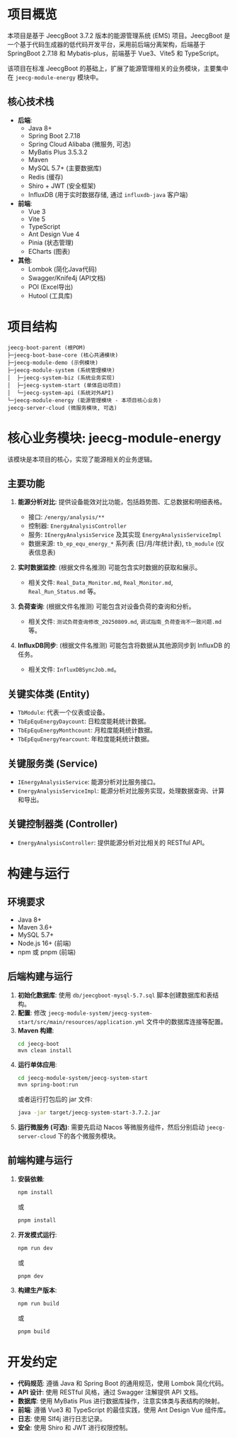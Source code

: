 # 项目概览

本项目是基于 JeecgBoot 3.7.2 版本的能源管理系统 (EMS) 项目。JeecgBoot 是一个基于代码生成器的低代码开发平台，采用前后端分离架构，后端基于 SpringBoot 2.7.18 和 Mybatis-plus，前端基于 Vue3、Vite5 和 TypeScript。

该项目在标准 JeecgBoot 的基础上，扩展了能源管理相关的业务模块，主要集中在 `jeecg-module-energy` 模块中。

## 核心技术栈

- **后端**:
  - Java 8+
  - Spring Boot 2.7.18
  - Spring Cloud Alibaba (微服务, 可选)
  - MyBatis Plus 3.5.3.2
  - Maven
  - MySQL 5.7+ (主要数据库)
  - Redis (缓存)
  - Shiro + JWT (安全框架)
  - InfluxDB (用于实时数据存储, 通过 `influxdb-java` 客户端)
- **前端**:
  - Vue 3
  - Vite 5
  - TypeScript
  - Ant Design Vue 4
  - Pinia (状态管理)
  - ECharts (图表)
- **其他**:
  - Lombok (简化Java代码)
  - Swagger/Knife4j (API文档)
  - POI (Excel导出)
  - Hutool (工具库)

# 项目结构

```
jeecg-boot-parent (根POM)
├─jeecg-boot-base-core (核心共通模块)
├─jeecg-module-demo (示例模块)
├─jeecg-module-system (系统管理模块)
│  ├─jeecg-system-biz (系统业务实现)
│  ├─jeecg-system-start (单体启动项目)
│  └─jeecg-system-api (系统对外API)
└─jeecg-module-energy (能源管理模块 - 本项目核心业务)
jeecg-server-cloud (微服务模块, 可选)
```

# 核心业务模块: jeecg-module-energy

该模块是本项目的核心，实现了能源相关的业务逻辑。

## 主要功能

1.  **能源分析对比**: 提供设备能效对比功能，包括趋势图、汇总数据和明细表格。
    -   接口: `/energy/analysis/**`
    -   控制器: `EnergyAnalysisController`
    -   服务: `IEnergyAnalysisService` 及其实现 `EnergyAnalysisServiceImpl`
    -   数据来源: `tb_ep_equ_energy_*` 系列表 (日/月/年统计表), `tb_module` (仪表信息表)

2.  **实时数据监控**: (根据文件名推测) 可能包含实时数据的获取和展示。
    -   相关文件: `Real_Data_Monitor.md`, `Real_Monitor.md`, `Real_Run_Status.md` 等。

3.  **负荷查询**: (根据文件名推测) 可能包含对设备负荷的查询和分析。
    -   相关文件: `测试负荷查询修改_20250809.md`, `调试指南_负荷查询不一致问题.md` 等。

4.  **InfluxDB同步**: (根据文件名推测) 可能包含将数据从其他源同步到 InfluxDB 的任务。
    -   相关文件: `InfluxDBSyncJob.md`。

## 关键实体类 (Entity)

-   `TbModule`: 代表一个仪表或设备。
-   `TbEpEquEnergyDaycount`: 日粒度能耗统计数据。
-   `TbEpEquEnergyMonthcount`: 月粒度能耗统计数据。
-   `TbEpEquEnergyYearcount`: 年粒度能耗统计数据。

## 关键服务类 (Service)

-   `IEnergyAnalysisService`: 能源分析对比服务接口。
-   `EnergyAnalysisServiceImpl`: 能源分析对比服务实现，处理数据查询、计算和导出。

## 关键控制器类 (Controller)

-   `EnergyAnalysisController`: 提供能源分析对比相关的 RESTful API。

# 构建与运行

## 环境要求

-   Java 8+
-   Maven 3.6+
-   MySQL 5.7+
-   Node.js 16+ (前端)
-   npm 或 pnpm (前端)

## 后端构建与运行

1.  **初始化数据库**: 使用 `db/jeecgboot-mysql-5.7.sql` 脚本创建数据库和表结构。
2.  **配置**: 修改 `jeecg-module-system/jeecg-system-start/src/main/resources/application.yml` 文件中的数据库连接等配置。
3.  **Maven 构建**:
    ```bash
    cd jeecg-boot
    mvn clean install
    ```
4.  **运行单体应用**:
    ```bash
    cd jeecg-module-system/jeecg-system-start
    mvn spring-boot:run
    ```
    或者运行打包后的 jar 文件:
    ```bash
    java -jar target/jeecg-system-start-3.7.2.jar
    ```
5.  **运行微服务 (可选)**: 需要先启动 Nacos 等微服务组件，然后分别启动 `jeecg-server-cloud` 下的各个微服务模块。

## 前端构建与运行

1.  **安装依赖**:
    ```bash
    npm install
    ```
    或
    ```bash
    pnpm install
    ```
2.  **开发模式运行**:
    ```bash
    npm run dev
    ```
    或
    ```bash
    pnpm dev
    ```
3.  **构建生产版本**:
    ```bash
    npm run build
    ```
    或
    ```bash
    pnpm build
    ```

# 开发约定

-   **代码规范**: 遵循 Java 和 Spring Boot 的通用规范，使用 Lombok 简化代码。
-   **API 设计**: 使用 RESTful 风格，通过 Swagger 注解提供 API 文档。
-   **数据库**: 使用 MyBatis Plus 进行数据库操作，注意实体类与表结构的映射。
-   **前端**: 遵循 Vue3 和 TypeScript 的最佳实践，使用 Ant Design Vue 组件库。
-   **日志**: 使用 Slf4j 进行日志记录。
-   **安全**: 使用 Shiro 和 JWT 进行权限控制。